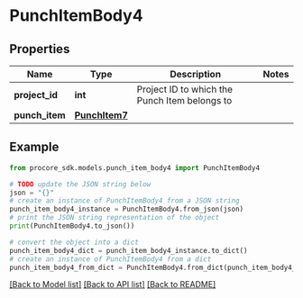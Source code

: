 # PunchItemBody4


## Properties

Name | Type | Description | Notes
------------ | ------------- | ------------- | -------------
**project_id** | **int** | Project ID to which the Punch Item belongs to | 
**punch_item** | [**PunchItem7**](PunchItem7.md) |  | 

## Example

```python
from procore_sdk.models.punch_item_body4 import PunchItemBody4

# TODO update the JSON string below
json = "{}"
# create an instance of PunchItemBody4 from a JSON string
punch_item_body4_instance = PunchItemBody4.from_json(json)
# print the JSON string representation of the object
print(PunchItemBody4.to_json())

# convert the object into a dict
punch_item_body4_dict = punch_item_body4_instance.to_dict()
# create an instance of PunchItemBody4 from a dict
punch_item_body4_from_dict = PunchItemBody4.from_dict(punch_item_body4_dict)
```
[[Back to Model list]](../README.md#documentation-for-models) [[Back to API list]](../README.md#documentation-for-api-endpoints) [[Back to README]](../README.md)


